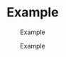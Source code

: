 ---
title: Example
author: Example
img: Example
date: Example
place: Example
publisher: Example
pages: Example
link: Example
---